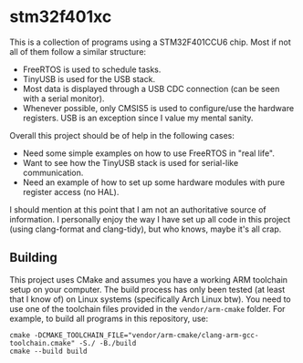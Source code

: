 # stm32f401xc
This is a collection of programs using a STM32F401CCU6 chip. Most if not all of them follow a similar
structure:

* FreeRTOS is used to schedule tasks.
* TinyUSB is used for the USB stack.
* Most data is displayed through a USB CDC connection (can be seen with a serial monitor).
* Whenever possible, only CMSIS5 is used to configure/use the hardware registers. USB is an exception since I value my
  mental sanity.

Overall this project should be of help in the following cases:

* Need some simple examples on how to use FreeRTOS in "real life".
* Want to see how the TinyUSB stack is used for serial-like communication.
* Need an example of how to set up some hardware modules with pure register access (no HAL).

I should mention at this point that I am not an authoritative source of information. I personally enjoy the way I have
set up all code in this project (using clang-format and clang-tidy), but who knows, maybe it's all crap.

## Building
This project uses CMake and assumes you have a working ARM toolchain setup on your computer. The build process
has only been tested (at least that I know of) on Linux systems (specifically Arch Linux btw). You need to use
one of the toolchain files provided in the `vendor/arm-cmake` folder. For example, to build all programs in this
repository, use:

```shell
cmake -DCMAKE_TOOLCHAIN_FILE="vendor/arm-cmake/clang-arm-gcc-toolchain.cmake" -S./ -B./build
cmake --build build
```
